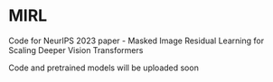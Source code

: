 # MIRL

Code for NeurIPS 2023 paper - Masked Image Residual Learning for Scaling Deeper Vision Transformers

Code and pretrained models will be uploaded soon
